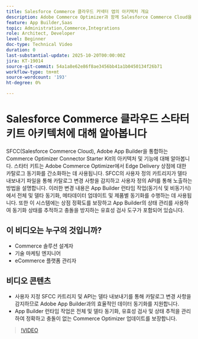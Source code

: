 ```yaml
---
title: Salesforce Commerce 클라우드 커넥터 앱의 아키텍처 개요
description: Adobe Commerce Optimizer과 함께 Salesforce Commerce Cloud을 위한 아키텍처에 대해 알아봅니다.
feature: App Builder,Saas
topic: Administration,Commerce,Integrations
role: Architect, Developer
level: Beginner
doc-type: Technical Video
duration: 0
last-substantial-update: 2025-10-20T00:00:00Z
jira: KT-19014
source-git-commit: 54a1a8e62e86f8ae3456bb41a1b0450134f26b71
workflow-type: tm+mt
source-wordcount: '193'
ht-degree: 0%

---
```



# Salesforce Commerce 클라우드 스타터 키트 아키텍처에 대해 알아봅니다

SFCC(Salesforce Commerce Cloud), Adobe App Builder을 통합하는 Commerce Optimizer Connector Starter Kit의 아키텍처 및 기능에 대해 알아봅니다. 스타터 키트는 Adobe Commerce Optimizer에서 Edge Delivery 상점에 대한 카탈로그 동기화를 간소화하는 데 사용됩니다. SFCC의 사용자 정의 카트리지가 델타 내보내기 파일을 통해 카탈로그 변경 사항을 감지하고 사용자 정의 API를 통해 노출하는 방법을 설명합니다. 이러한 변경 내용은 App Builder 런타임 작업(동기식 및 비동기식)에서 전체 및 델타 동기화, 메타데이터 업데이트 및 제품별 동기화를 수행하는 데 사용됩니다. 또한 이 시스템에는 상점 정확도를 보장하고 App Builder의 상태 관리를 사용하여 동기화 상태를 추적하고 충돌을 방지하는 유효성 검사 도구가 포함되어 있습니다.

## 이 비디오는 누구의 것입니까?

* Commerce 솔루션 설계자
* 기술 마케팅 엔지니어
* eCommerce 플랫폼 관리자

## 비디오 콘텐츠

* 사용자 지정 SFCC 카트리지 및 API는 델타 내보내기를 통해 카탈로그 변경 사항을 감지하므로 Adobe App Builder과의 효율적인 데이터 동기화를 지원합니다.
* App Builder 런타임 작업은 전체 및 델타 동기화, 유효성 검사 및 상태 추적을 관리하여 정확하고 충돌이 없는 Commerce Optimizer 업데이트를 보장합니다.

>[!VIDEO](https://video.tv.adobe.com/v/3476046?learn=on)
